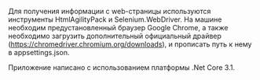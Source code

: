 Для получения информации с web-страницы используются инструменты HtmlAgilityPack и Selenium.WebDriver.
На машине необходим предустановленный браузер Google Chrome, а также необходимо загрузить дополнительный официальный драйвер (https://chromedriver.chromium.org/downloads), и прописать путь к нему в appsettings.json.

Приложение написано с использованием платформы .Net Core 3.1.